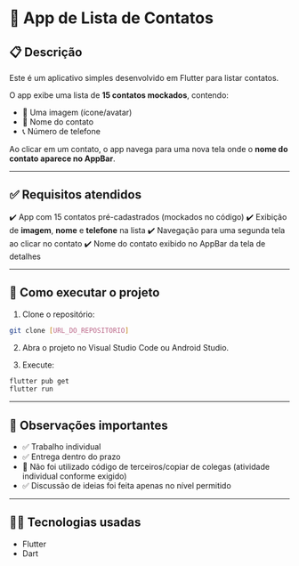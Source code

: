 # 📱 App de Lista de Contatos

## 📋 Descrição

Este é um aplicativo simples desenvolvido em Flutter para listar contatos.

O app exibe uma lista de **15 contatos mockados**, contendo:

* 📸 Uma imagem (ícone/avatar)
* 🧑 Nome do contato
* 📞 Número de telefone

Ao clicar em um contato, o app navega para uma nova tela onde o **nome do contato aparece no AppBar**.

---

## ✅ Requisitos atendidos

✔️ App com 15 contatos pré-cadastrados (mockados no código)
✔️ Exibição de **imagem**, **nome** e **telefone** na lista
✔️ Navegação para uma segunda tela ao clicar no contato
✔️ Nome do contato exibido no AppBar da tela de detalhes

---

## 🚀 Como executar o projeto

1. Clone o repositório:

```bash
git clone [URL_DO_REPOSITORIO]
```

2. Abra o projeto no Visual Studio Code ou Android Studio.

3. Execute:

```bash
flutter pub get
flutter run
```

---

## 📌 Observações importantes

* ✅ Trabalho individual
* ✅ Entrega dentro do prazo
* 🚫 Não foi utilizado código de terceiros/copiar de colegas (atividade individual conforme exigido)
* ✅ Discussão de ideias foi feita apenas no nível permitido

---
## 👩‍💻 Tecnologias usadas

* Flutter
* Dart
